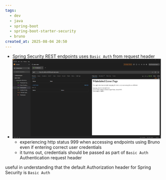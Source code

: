 ```yaml
---
tags:
  - dev
  - java
  - spring-boot
  - spring-boot-starter-security
  - bruno
created_at: 2025-08-04 20:50
---
```

- Spring Security REST endpoints uses `Basic Auth` from request header
- ![](../../../attachments/Pasted%20image%2020250804092750.png)
	- experiencing http status 999 when accessing endpoints using Bruno even if entering correct user credentials
	- it turns out, credentials should be passed as part of `Basic Auth` Authentication request header

useful in understanding that the default Authorization header for Spring Security is `Basic Auth`